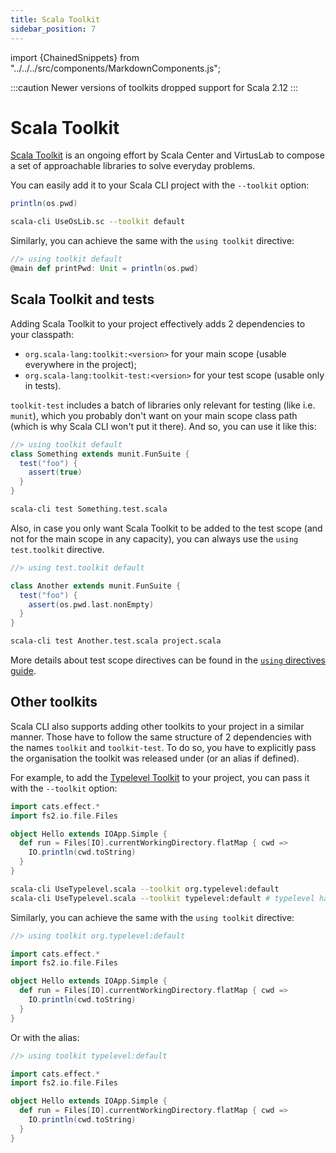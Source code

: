 ```yaml
---
title: Scala Toolkit
sidebar_position: 7
---
```


import {ChainedSnippets} from "../../../src/components/MarkdownComponents.js";

:::caution
Newer versions of toolkits dropped support for Scala 2.12
:::

# Scala Toolkit

[Scala Toolkit](https://github.com/scala/toolkit) is an ongoing
effort by Scala Center and VirtusLab to compose a set of approachable libraries to solve
everyday problems.

You can easily add it to your Scala CLI project with the `--toolkit` option:

<ChainedSnippets>

```scala title=UseOsLib.sc
println(os.pwd)
```

```bash
scala-cli UseOsLib.sc --toolkit default
```

</ChainedSnippets>

Similarly, you can achieve the same with the `using toolkit` directive:

```scala compile
//> using toolkit default
@main def printPwd: Unit = println(os.pwd)
```

## Scala Toolkit and tests

Adding Scala Toolkit to your project effectively adds 2 dependencies to your classpath:

- `org.scala-lang:toolkit:<version>` for your main scope (usable everywhere in the project);
- `org.scala-lang:toolkit-test:<version>` for your test scope (usable only in tests).

`toolkit-test` includes a batch of libraries only relevant for testing (like i.e. `munit`), which you probably don't
want on your main scope
class path (which is why Scala CLI won't put it there).
And so, you can use it like this:

<ChainedSnippets>

```scala title=Something.test.scala
//> using toolkit default
class Something extends munit.FunSuite {
  test("foo") {
    assert(true)
  }
}
```

```bash
scala-cli test Something.test.scala
```

</ChainedSnippets>

Also, in case you only want Scala Toolkit to be added to the test scope (and not for the main scope in any capacity),
you can always use the `using test.toolkit` directive.

<ChainedSnippets>

```scala title=project.scala
//> using test.toolkit default
```

```scala title=Another.test.scala
class Another extends munit.FunSuite {
  test("foo") {
    assert(os.pwd.last.nonEmpty)
  }
}
```

```bash
scala-cli test Another.test.scala project.scala
```

</ChainedSnippets>

More details about test scope directives can be found in
the [`using` directives guide](using-directives.md#directives-with-a-test-scope-equivalent).

## Other toolkits

Scala CLI also supports adding other toolkits to your project in a similar manner. Those have to follow the same
structure of 2 dependencies with the names `toolkit` and `toolkit-test`.
To do so, you have to explicitly pass the organisation the toolkit was released under (or an alias if defined).

For example, to add the [Typelevel Toolkit](https://github.com/typelevel/toolkit) to your project, you can pass it with
the `--toolkit` option:

<ChainedSnippets>

```scala title=UseTypelevel.scala
import cats.effect.*
import fs2.io.file.Files

object Hello extends IOApp.Simple {
  def run = Files[IO].currentWorkingDirectory.flatMap { cwd =>
    IO.println(cwd.toString)
  }
}
```

```bash
scala-cli UseTypelevel.scala --toolkit org.typelevel:default
scala-cli UseTypelevel.scala --toolkit typelevel:default # typelevel has a shorter alias defined
```

</ChainedSnippets>

Similarly, you can achieve the same with the `using toolkit` directive:

```scala compile
//> using toolkit org.typelevel:default

import cats.effect.*
import fs2.io.file.Files

object Hello extends IOApp.Simple {
  def run = Files[IO].currentWorkingDirectory.flatMap { cwd =>
    IO.println(cwd.toString)
  }
}
```

Or with the alias:

```scala compile
//> using toolkit typelevel:default

import cats.effect.*
import fs2.io.file.Files

object Hello extends IOApp.Simple {
  def run = Files[IO].currentWorkingDirectory.flatMap { cwd =>
    IO.println(cwd.toString)
  }
}
```




